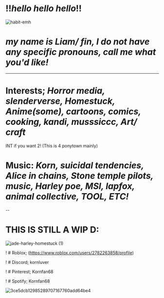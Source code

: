 # !!*hello hello hello*!!


![habit-emh](https://github.com/user-attachments/assets/f5b6e5a3-4e5b-4424-be4f-68869cd7f628)


# *my name is Liam/ fin, I do not have any specific pronouns, call me what you'd like!*
-----

# Interests;  *Horror media, slenderverse, Homestuck, Anime(some), cartoons, comics, cooking, kandi, musssiccc, Art/ craft*
INT if you want 2! (This is 4 ponytown mainly)

# Music: *Korn, suicidal tendencies, Alice in chains, Stone temple pilots, music, Harley poe, MSI, lapfox, animal collective, TOOL, ETC!*
--

# THIS IS STILL A WIP D:



![jade-harley-homestuck (1)](https://github.com/user-attachments/assets/e3e7f63a-71d1-4094-bad1-18a7cf3b57a9)

! # Roblox; (https://www.roblox.com/users/2782263858/profile)

! # Discord; kornluver

! # Pinterest; Kornfan68

! # Spotify; Kornfan68

![3ce5dcb12985289707167760add64be4](https://github.com/user-attachments/assets/ad405f16-86b9-440e-9db4-291f814a05fb)
